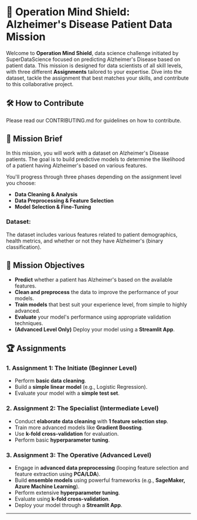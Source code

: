 # 🧠 Operation Mind Shield: Alzheimer's Disease Patient Data Mission

Welcome to **Operation Mind Shield**, data science challenge initiated by SuperDataScience focused on predicting Alzheimer's Disease based on patient data. This mission is designed for data scientists of all skill levels, with three different **Assignments** tailored to your expertise. Dive into the dataset, tackle the assignment that best matches your skills, and contribute to this collaborative project.

## 🛠 How to Contribute

Please read our CONTRIBUTING.md for guidelines on how to contribute.

## 📜 Mission Brief

In this mission, you will work with a dataset on Alzheimer's Disease patients. The goal is to build predictive models to determine the likelihood of a patient having Alzheimer's based on various features.

You'll progress through three phases depending on the assignment level you choose:
- **Data Cleaning & Analysis**
- **Data Preprocessing & Feature Selection**
- **Model Selection & Fine-Tuning**

### Dataset:  
The dataset includes various features related to patient demographics, health metrics, and whether or not they have Alzheimer's (binary classification).

## 🎯 Mission Objectives

- **Predict** whether a patient has Alzheimer's based on the available features.
- **Clean and preprocess** the data to improve the performance of your models.
- **Train models** that best suit your experience level, from simple to highly advanced.
- **Evaluate** your model's performance using appropriate validation techniques.
- **(Advanced Level Only)** Deploy your model using a **Streamlit App**.

## 🏆 Assignments

### 1. **Assignment 1: The Initiate** (Beginner Level)
- Perform **basic data cleaning**.
- Build a **simple linear model** (e.g., Logistic Regression).
- Evaluate your model with a **simple test set**.

### 2. **Assignment 2: The Specialist** (Intermediate Level)
- Conduct **elaborate data cleaning** with **1 feature selection step**.
- Train more advanced models like **Gradient Boosting**.
- Use **k-fold cross-validation** for evaluation.
- Perform basic **hyperparameter tuning**.

### 3. **Assignment 3: The Operative** (Advanced Level)
- Engage in **advanced data preprocessing** (looping feature selection and feature extraction using **PCA/LDA**).
- Build **ensemble models** using powerful frameworks (e.g., **SageMaker, Azure Machine Learning**).
- Perform extensive **hyperparameter tuning**.
- Evaluate using **k-fold cross-validation**.
- Deploy your model through a **Streamlit App**.

---

